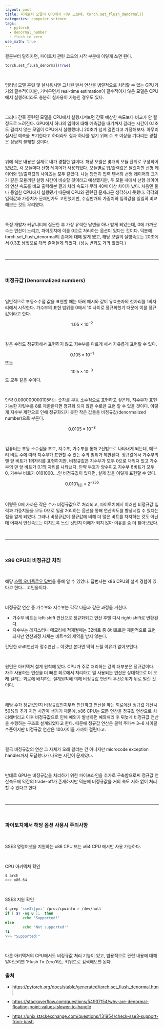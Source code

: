 ```yaml
---
layout: post
title: 파이토치 모델이 CPU에서 너무 느릴때. torch.set_flush_denormal()
categories: computer_science
tags: 
  - pytorch
  - denormal_number
  - flush_to_zero
use_math: true
---
```


결론부터 말하자면, 파이토치 관련 코드의 시작 부분에 이렇게 쓰면 된다.

```python
torch.set_flush_denormal(True)
```

<br/>

딥러닝 모델 훈련 및 실사용시엔 고차원 텐서 연산을 병렬적으로 처리할 수 있는 GPU가 거의 필수적이지만, 가벼우면서 real-time estimation이 필수적이지 않은 모델은 CPU에서 실행하더라도 충분히 실사용이 가능한 경우도 있다.

<br/>

그러나 간혹 훈련된 모델을 CPU에서 실행시켜보면 간혹 예상한 속도보다 비교가 안 될 정도로 느려진다. GPU에서 하나의 입력에 대해 예측값을 내기까지 걸리는 시간이 0.1초도 걸리지 않는 모델이 CPU에서 실행했더니 20초가 넘게 걸린다고 가정해보자. 아무리 실시간 예측을 포기한다고 하더라도 결과 하나를 얻기 위해 수 초 이상을 기다리는 경험은 상당히 불쾌할 것이다.

<br/>

위에 적은 내용은 실제로 내가 경험한 일이다. 해당 모델은 몇개의 모듈 단위로 구성되어 있었고, 각 모듈마다 선형 레이어가 사용되었다. 모듈별로 입/출력값은 달랐지만 선형 레이어와 입/출력값의 사이즈는 모두 같았다.  나는 당연히 입력 텐서와 선형 레이어의 크기가 같은 모듈끼린 실행 시간이 비슷할 것이라고 예상했지만, 두 모듈 내에서 선형 레이어의 연산 속도를 비교 출력해본 결과 처리 속도가 무려 40배 이상 차이가 났다. 처음엔 둘다 동일한 CPU에서 실행됐기 때문에 CPU와 관련된 문제라곤 생각하지 못했다. 각각의 입력값과 가중치가 문제인가도 고민했지만, 수십만개의 가중치와 입력값을 일일히 비교해보는 것도 무리였다.

<br/>

특정 개발자 커뮤니티에 질문한 후 가장 유력한 답변을 하나 받게 되었는데, 0에 가까운 수는 연산이 느리고, 파이토치에 이를 0으로 처리하는 옵션이 있다는 것이다. 덕분에 torch.set_flush_denormal의 존재에 대해 알게 됐고, 해당 모델의 실행속도는 20초에서 0.3초 남짓으로 대폭 줄어들게 되었다. (성능 변화도 거의 없었다.)

<br/>

---

<br/>

### 비정규값 (Denormalized numbers)

<br/>

일반적으로 부동소수점 값을 표현할 때는 아래 예시와 같이 유효숫자의 첫자리를 1의자리에서 시작한다. 가수부의 표현 범위를 0에서 10 사이로 정규화했기 때문에 이를 정규값이라고 한다.

$$ 1.05 \times 10^{-2} $$

<br/>

같은 수라도 정규화해서 표현하지 않고 지수부를 다르게 해서 자유롭게 표현할 수 있다.

$$ 0.105 \times 10^{-1} $$  또는 $$ 10.5 \times 10^{-3} $$ 도 모두 같은 수이다.

<br/>

만약 0.000000000105라는 숫자를 부동 소수점으로 표현하고 싶은데, 지수부가 표현 가능한 자릿수를 8로 제한한다면 정규화 되지 않은 수로만 표현 할 수 있을 것이다. 이렇게 지수부 제한으로 인해 정규화되지 못한 작은 값들을 비정규값(denormalized number)으로 부른다.

$$ 0.0105 \times 10^{-8} $$

<br/>

컴퓨터는 부동 소수점을 부호, 지수부, 가수부를 통해 2진법으로 나타내게 되는데, 메모리 비트 수에 따라 지수부가 표현할 수 있는 수의 범위가 제한된다. 정규값에서 가수부의 맨 앞 비트가 1의자리를 표현하지만,  비정규값은 지수부가 모두 0으로 채워져 있고 가수부의 맨 앞 비트가 0.1의 자리를 나타낸다. 만약 부호가 양수이고 지수부 8비트가 모두 0, 가수부 비트가 0101000....인 비정규값이 있다면, 실제 값을 이렇게 표현할 수 있다.

$$ 0.0101_{(2)} \times 2^{-255} $$

<br/>

이렇듯 0에 가까운 작은 수가 비정규값으로 처리되고, 파이토치에서 이러한 비정규값 입력과 가중치들을 모두 0으로 일괄 처리하는 옵션을 통해 연산속도를 향상시킬 수 있다는 점을 알게 되었다. 그러나 비정규값이 정규값에 비해 더 많은 비트를 차지하는 것도 아닌데 어째서 연산속도는 미치도록 느린 것인지 이해가 되지 않아 이유를 좀 더 찾아보았다.

<br/>

---

<br/>

### x86 CPU의 비정규값 처리

<br/>

해당 [스택 오버플로우 답변](https://stackoverflow.com/questions/54937154/why-are-denormal-floating-point-values-slower-to-handle)을 통해 알 수 있었다. 답변자는 x86 CPU의 설계 경험이 있다고 한다... 고인물이다.

<br/>

비정규값 연산 중 가수부와 지수부는 각각 다음과 같은 과정을 거친다.

* 가수부 비트는 left-shift 연산으로 정규화되고 연산 후엔 다시 right-shift로 변환된다.
* 지수부는 레지스터나 메모리에 적재될때는 32비트 중 8비트로만 제한적으로 표현되지만 연산과정 자체는 비트수의 제약을 받지 않는다. 

간단한 shift연산과 정수연산... 이것만 본다면 딱히 느릴 이유가 없어보인다.

<br/>

원인은 아키텍쳐 설계 원칙에 있다. CPU가 주로 처리하는 값의 대부분은 정규값이다. 자주 사용하는 연산을 더 빠른 회로에서 처리하고 덜 사용되는 연산은 상대적으로 더 오래 걸리는 회로에 배치하는 설계원칙에 의해 비정규값 연산의 우선순위가 뒤로 밀린 것이다.

<br/>

해당 수가 정규값인지 비정규값인지부터 판단하고 연산을 하는 회로에선 정규값 계산시 50%의 추가 지연 시간이 생기기 때문에, x86 CPU는 모든 연산을 정규값 연산으로 처리해버리고 이후 비정규값으로 인해 예외가 발생하면 예외처리 후 뒤늦게 비정규값 연산을 수행하는 구조로 설계되었다고 한다. 때문에 정규값 연산은 클럭 주파수 3~6 사이클 수준이지만 비정규값 연산은 100사이클 가까이 걸린다고.

<br/>

결국 비정규값의 연산 그 자체가 오래 걸리는 건 아니지만 microcode exception handler까지 도달했다가 나오는 시간이 문제였다.

<br/>

반대로 GPU는 비정규값을 처리하기 위한 파이프라인을 추가로 구축함으로써 정규값 연산속도에 약간의 trade-off가 존재하지만 덕분에 비정규값을 거의 속도 저하 없이 처리할 수 있다고 한다.

<br/>

---

<br/>

### 파이토치에서 해당 옵션 사용시 주의사항

<br/>

SSE3 명령어셋을 지원하는 x86 CPU 또는 x64 CPU 에서만 사용 가능하다.

<br/>

CPU 아키텍쳐 확인

```bash
$ arch
>>> x86-64
```

 <br/>

SSE3 지원 확인

```bash
$ grep 'sse3\|pni' /proc/cpuinfo > /dev/null
if [ $? -eq 0 ];  then
        echo "Supported!"
else
        echo "Not supported!"
fi
>>> "Supported!"
```

<br/>

다른 아키텍쳐의 CPU에서도 비정규값 처리 기능이 있고, 범용적으로 관련 내용에 대해 알아보려면 'Flush To Zero'라는 키워드로 검색해보면 된다.



### 출처

* https://pytorch.org/docs/stable/generated/torch.set_flush_denormal.html

* https://stackoverflow.com/questions/54937154/why-are-denormal-floating-point-values-slower-to-handle

* https://unix.stackexchange.com/questions/131954/check-sse3-support-from-bash